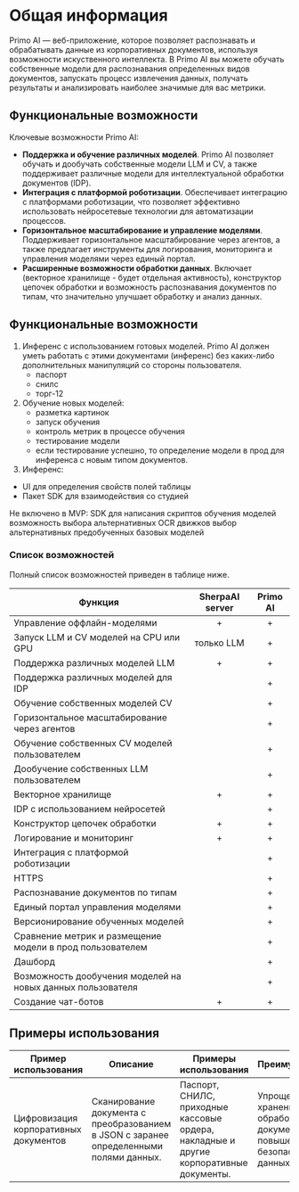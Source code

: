 # Общая информация

Primo AI — веб-приложение, которое позволяет распознавать и обрабатывать данные из корпоративных документов, используя возможности искуственного интеллекта. В Primo AI вы можете обучать собственные модели для распознавания определенных видов документов, запускать процесс извлечения данных, получать результаты и анализировать наиболее значимые для вас метрики. 


## Функциональные возможности

Ключевые возможности Primo AI:
* **Поддержка и обучение различных моделей**. Primo AI позволяет обучать и дообучать собственные модели LLM и CV, а также поддерживает различные модели для интеллектуальной обработки документов (IDP).
* **Интеграция с платформой роботизации**. Обеспечивает интеграцию с платформами роботизации, что позволяет эффективно использовать нейросетевые технологии для автоматизации процессов.
* **Горизонтальное масштабирование и управление моделями**. Поддерживает горизонтальное масштабирование через агентов, а также предлагает инструменты для логирования, мониторинга и управления моделями через единый портал.
* **Расширенные возможности обработки данных**. Включает (векторное хранилище - будет отдельная активность), конструктор цепочек обработки и возможность распознавания документов по типам, что значительно улучшает обработку и анализ данных.


## Функциональные возможности 

1. Инференс с использованием готовых моделей. Primo AI должен уметь работать с этими документами (инференс) без каких-либо дополнительных манипуляций со стороны пользователя.
   * паспорт
   * снилс
   * торг-12
2. Обучение новых моделей:
   * разметка картинок
   * запуск обучения
   * контроль метрик в процессе обучения
   * тестирование модели
   * если тестирование успешно, то определение модели в прод для инференса с новым типом документов.
3. Инференс:
  * UI для определения свойств полей таблицы
  * Пакет SDK для взаимодействия со студией


Не включено в MVP:
SDK для написания скриптов обучения моделей
возможность выбора альтернативных OCR движков
выбор альтернативных предобученных базовых моделей






### Cписок возможностей 

Полный список возможностей приведен в таблице ниже.

| Функция                                             | SherpaAI server | Primo AI |
|-----------------------------------------------------|:---------------:|:--------:|
| Управление оффлайн-моделями                         |        +        |    +     |   
| Запуск LLM и CV моделей на CPU или GPU              |     только LLM  |    +     |   
| Поддержка различных моделей LLM                     |        +        |    +     |      
| Поддержка различных моделей для IDP                 |                 |    +     |       
| Обучение собственных моделей CV                     |                 |    +     |   
| Горизонтальное масштабирование через агентов        |                 |    +     |    
| Обучение собственных CV моделей пользователем       |                 |    +     |   
| Дообучение собственных LLM пользователем            |                 |    +     |  
| Векторное хранилище                                 |        +        |    +     |  
| IDP с использованием нейросетей                     |                 |    +     |  
| Конструктор цепочек обработки                       |        +        |    +     | 
| Логирование и мониторинг                            |        +        |    +     |  
| Интеграция с платформой роботизации                 |                 |    +     |  
| HTTPS                                               |                 |    +     |     
| Распознавание документов по типам                   |                 |    +     |    
| Единый портал управления моделями                   |                 |    +     |    
| Версионирование обученных моделей                   |                 |    +     |    
| Сравнение метрик и размещение модели в прод пользователем |                 |    +     |   
| Дашборд                                             |                 |    +     |     
| Возможность дообучения моделей на новых данных пользователя |                 |    +     |   
| Создание чат-ботов                                  |        +        |    +     |  



## Примеры использования

| Пример использования                                | Описание                                                                 | Примеры использования                                  | Преимущества                                                                 |
|-----------------------------------------------------|-------------------------------------------------------------------------|-------------------------------------------------------|----------------------------------------------------------------------------|
| Цифровизация корпоративных документов               | Сканирование документа с преобразованием в JSON с заранее определенными полями данных. | Паспорт, СНИЛС, приходные кассовые ордера, накладные и другие корпоративные документы. | Упрощение хранения и обработки документов, повышение безопасности данных.  |
